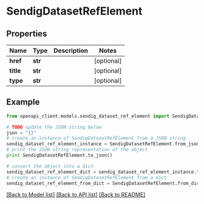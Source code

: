 # SendigDatasetRefElement


## Properties
Name | Type | Description | Notes
------------ | ------------- | ------------- | -------------
**href** | **str** |  | [optional] 
**title** | **str** |  | [optional] 
**type** | **str** |  | [optional] 

## Example

```python
from openapi_client.models.sendig_dataset_ref_element import SendigDatasetRefElement

# TODO update the JSON string below
json = "{}"
# create an instance of SendigDatasetRefElement from a JSON string
sendig_dataset_ref_element_instance = SendigDatasetRefElement.from_json(json)
# print the JSON string representation of the object
print SendigDatasetRefElement.to_json()

# convert the object into a dict
sendig_dataset_ref_element_dict = sendig_dataset_ref_element_instance.to_dict()
# create an instance of SendigDatasetRefElement from a dict
sendig_dataset_ref_element_from_dict = SendigDatasetRefElement.from_dict(sendig_dataset_ref_element_dict)
```
[[Back to Model list]](../README.md#documentation-for-models) [[Back to API list]](../README.md#documentation-for-api-endpoints) [[Back to README]](../README.md)


